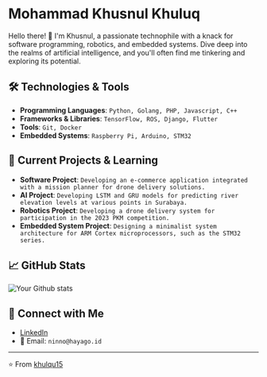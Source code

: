 # Mohammad Khusnul Khuluq

Hello there! 👋 I'm Khusnul, a passionate technophile with a knack for software programming, robotics, and embedded systems. Dive deep into the realms of artificial intelligence, and you'll often find me tinkering and exploring its potential.

## 🛠️ Technologies & Tools

- **Programming Languages**: `Python, Golang, PHP, Javascript, C++`
- **Frameworks & Libraries**: `TensorFlow, ROS, Django, Flutter`
- **Tools**: `Git, Docker`
- **Embedded Systems**: `Raspberry Pi, Arduino, STM32`

## 🌱 Current Projects & Learning

- **Software Project**: `Developing an e-commerce application integrated with a mission planner for drone delivery solutions.`
- **AI Project**: `Developing LSTM and GRU models for predicting river elevation levels at various points in Surabaya.`
- **Robotics Project**: `Developing a drone delivery system for participation in the 2023 PKM competition.`
- **Embedded System Project**: `Designing a minimalist system architecture for ARM Cortex microprocessors, such as the STM32 series.`

## 📈 GitHub Stats

![Your Github stats](https://github-readme-stats.vercel.app/api?username=khulqu15&show_icons=true&hide_title=true&count_private=true&hide=prs&theme=default_repocard)


## 🤝 Connect with Me

- [LinkedIn]([https://www.linkedin.com/in/your-linkedin-profile/](https://www.linkedin.com/in/mohammad-khusnul-khuluq-53b2051b5/)) 
- 📧 Email: `ninno@hayago.id`

---

⭐️ From [khulqu15](https://github.com/khulqu15)

